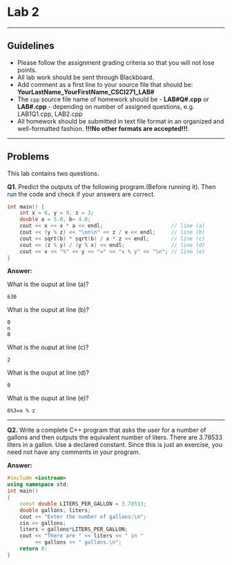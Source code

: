 # Lab 2

---

## Guidelines

- Please follow the assignment grading criteria so that you will not lose points.
- All lab work should be sent through Blackboard.
- Add comment as a first line to your source file that should be: **YourLastName_YourFirstName_CSCI271_LAB#**
- The `cpp` source file name of homework should be - **LAB#Q#.cpp** or **LAB#.cpp** - depending on number of assigned questions, e.g. LAB1Q1.cpp, LAB2.cpp
- All homework should be submitted in text file format in an organized and well-formatted fashion. **!!!No other formats are accepted!!!**.

---

## Problems

This lab contains two questions.

**Q1.** Predict the outputs of the following program.(Before running it). Then run the code and check if your answers are correct.

```c++
int main() {
    int x = 6, y = 0, z = 3;
    double a = 5.0, b= 4.0;
    cout << x << x * a << endl;                      // line (a)
    cout << (y % z) << "\nn\n" << z / x << endl;     // line (b)
    cout << sqrt(b) * sqrt(b) / x * z << endl;       // line (c)
    cout << (z % y) / (y % x) << endl;               // line (d)
    cout << x << "%" << y << "=" << "x % y" << "\n"; // line (e)
}
```

**Answer:**

What is the ouput at line (a)?
```
630
```
What is the ouput at line (b)?
```
0
n
0
```
What is the ouput at line (c)?
```
2
```
What is the ouput at line (d)?
```
0
```
What is the ouput at line (e)?
```
6%3=x % z                                                                                                                                            
```

---

**Q2.** Write a complete C++ program that asks the user for a number of gallons and then outputs the equivalent number of liters. There are 3.78533 liters in a gallon. Use a declared constant. Since this is just an exercise, you need not have any comments in your program.

**Answer:**

```c++
#include <iostream>
using namespace std;
int main()
{
    const double LITERS_PER_GALLON = 3.78533;
    double gallons, liters;
    cout << "Enter the number of gallons:\n";
    cin >> gallons;
    liters = gallons*LITERS_PER_GALLON;
    cout << "There are " << liters << " in "
         << gallons << " gallons.\n";
    return 0;
}
```